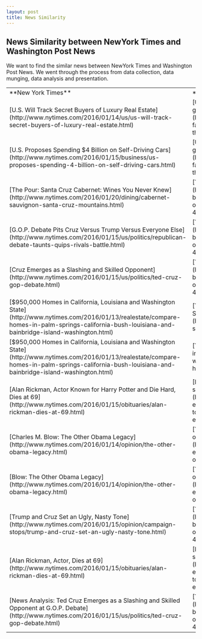 ```yaml
---
layout: post
title: News Similarity
---
```


## News Similarity between NewYork Times and Washington Post News

We want to find the similar news between NewYork Times and Washington Post News. We went through the process from data collection, data munging, data analysis and presentation.

<table>

<tbody>

<tr>

<td>**New York Times**</td>

<td>**Washington Post News**</td>

</tr>

<tr>

<td>[U.S. Will Track Secret Buyers of Luxury Real Estate](http://www.nytimes.com/2016/01/14/us/us-will-track-secret-buyers-of-luxury-real-estate.html)</td>

<td>[U.S. Episcopal Church punished by Anglican body after gay-marriage rift](https://www.washingtonpost.com/news/acts-of-faith/wp/2016/01/14/anglican-communion-suspends-the-episcopal-church-for-3-years-from-committees/)</td>

</tr>

<tr>

<td>[U.S. Proposes Spending $4 Billion on Self-Driving Cars](http://www.nytimes.com/2016/01/15/business/us-proposes-spending-4-billion-on-self-driving-cars.html)</td>

<td>[U.S. Episcopal Church punished by Anglican body after gay-marriage rift](https://www.washingtonpost.com/news/acts-of-faith/wp/2016/01/14/anglican-communion-suspends-the-episcopal-church-for-3-years-from-committees/)</td>

</tr>

<tr>

<td>[The Pour: Santa Cruz Cabernet: Wines You Never Knew](http://www.nytimes.com/2016/01/20/dining/cabernet-sauvignon-santa-cruz-mountains.html)</td>

<td>[The detente between Trump and Cruz is definitely over](https://www.washingtonpost.com/politics/the-detente-between-trump-and-cruz-is-definitely-over/2016/01/15/fbffb18e-bb0d-11e5-b682-4bb4dd403c7d_story.html)</td>

</tr>

<tr>

<td>[G.O.P. Debate Pits Cruz Versus Trump Versus Everyone Else](http://www.nytimes.com/2016/01/15/us/politics/republican-debate-taunts-quips-rivals-battle.html)</td>

<td>[The detente between Trump and Cruz is definitely over](https://www.washingtonpost.com/politics/the-detente-between-trump-and-cruz-is-definitely-over/2016/01/15/fbffb18e-bb0d-11e5-b682-4bb4dd403c7d_story.html)</td>

</tr>

<tr>

<td>[Cruz Emerges as a Slashing and Skilled Opponent](http://www.nytimes.com/2016/01/15/us/politics/ted-cruz-gop-debate.html)</td>

<td>[The detente between Trump and Cruz is definitely over](https://www.washingtonpost.com/politics/the-detente-between-trump-and-cruz-is-definitely-over/2016/01/15/fbffb18e-bb0d-11e5-b682-4bb4dd403c7d_story.html)</td>

</tr>

<tr>

<td>[$950,000 Homes in California, Louisiana and Washington State](http://www.nytimes.com/2016/01/13/realestate/compare-homes-in-palm-springs-california-bush-louisiana-and-bainbridge-island-washington.html)</td>

<td>[The lines that earned Obama the most applause during the State of the Union](https://www.washingtonpost.com/graphics/politics/2016-sotu/speech/)</td>

</tr>

<tr>

<td>[$950,000 Homes in California, Louisiana and Washington State](http://www.nytimes.com/2016/01/13/realestate/compare-homes-in-palm-springs-california-bush-louisiana-and-bainbridge-island-washington.html)</td>

<td>[These are the most expensive homes sold in Washington in 2015](https://www.washingtonpost.com/news/where-we-live/wp/2016/01/14/inside-the-most-expensive-homes-sold-in-washington-in-2015/)</td>

</tr>

<tr>

<td>[Alan Rickman, Actor Known for Harry Potter and Die Hard, Dies at 69](http://www.nytimes.com/2016/01/15/obituaries/alan-rickman-dies-at-69.html)</td>

<td>[Daniel Radcliffes touching tribute to Alan Rickman: He was so encouraging of me](https://www.washingtonpost.com/news/arts-and-entertainment/wp/2016/01/14/daniel-radcliffes-touching-tribute-to-alan-rickman-he-was-so-encouraging-of-me/)</td>

</tr>

<tr>

<td>[Charles M. Blow: The Other Obama Legacy](http://www.nytimes.com/2016/01/14/opinion/the-other-obama-legacy.html)</td>

<td>[Tensions escalate further between Obama, Democrats over deportation raids](https://www.washingtonpost.com/news/federal-eye/wp/2016/01/12/tensions-escalate-further-between-obama-democrats-over-deportation-raids/)</td>

</tr>

<tr>

<td>[Blow: The Other Obama Legacy](http://www.nytimes.com/2016/01/14/opinion/the-other-obama-legacy.html)</td>

<td>[Tensions escalate further between Obama, Democrats over deportation raids](https://www.washingtonpost.com/news/federal-eye/wp/2016/01/12/tensions-escalate-further-between-obama-democrats-over-deportation-raids/)</td>

</tr>

<tr>

<td>[Trump and Cruz Set an Ugly, Nasty Tone](http://www.nytimes.com/2016/01/15/opinion/campaign-stops/trump-and-cruz-set-an-ugly-nasty-tone.html)</td>

<td>[The detente between Trump and Cruz is definitely over](https://www.washingtonpost.com/politics/the-detente-between-trump-and-cruz-is-definitely-over/2016/01/15/fbffb18e-bb0d-11e5-b682-4bb4dd403c7d_story.html)</td>

</tr>

<tr>

<td>[Alan Rickman, Actor, Dies at 69](http://www.nytimes.com/2016/01/15/obituaries/alan-rickman-dies-at-69.html)</td>

<td>[Daniel Radcliffes touching tribute to Alan Rickman: He was so encouraging of me](https://www.washingtonpost.com/news/arts-and-entertainment/wp/2016/01/14/daniel-radcliffes-touching-tribute-to-alan-rickman-he-was-so-encouraging-of-me/)</td>

</tr>

<tr>

<td>[News Analysis: Ted Cruz Emerges as a Slashing and Skilled Opponent at G.O.P. Debate](http://www.nytimes.com/2016/01/15/us/politics/ted-cruz-gop-debate.html)</td>

<td>[The detente between Trump and Cruz is definitely over](https://www.washingtonpost.com/politics/the-detente-between-trump-and-cruz-is-definitely-over/2016/01/15/fbffb18e-bb0d-11e5-b682-4bb4dd403c7d_story.html)</td>

</tr>

</tbody>

</table>

